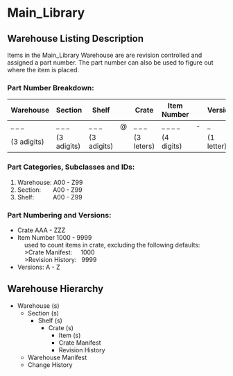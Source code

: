 # Main_Library


## Warehouse Listing Description

Items in the Main_Library Warehouse are are revision controlled and assigned a part number. The part number can also be used to figure out where the item is placed.

### Part Number Breakdown:  

|  Warehouse  |   Section   |    Shelf    |     |    Crate   |  Item Number |   |   Version  | 
|-------------|-------------|-------------|-----|------------|--------------|---|------------|
|    _ _ _    |   _ _ _     |    _ _ _    |  @  |   _ _ _    |    _ _ _ _   | - |      _     |
| (3 adigits) | (3 adigits) | (3 adigits) |     | (3 leters) |  (4 digits)  |   | (1 letter) | 

### Part Categories, Subclasses and IDs:
1. Warehouse:&nbsp;A00 - Z99
1. Section:&nbsp;&nbsp;&nbsp;&nbsp;&nbsp;&nbsp;&nbsp;A00 - Z99
1. Shelf:&nbsp;&nbsp;&nbsp;&nbsp;&nbsp;&nbsp;&nbsp;&nbsp;&nbsp;&nbsp;&nbsp;A00 - Z99



### Part Numbering and Versions:
- Crate              AAA - ZZZ
- Item Number        1000 - 9999  
&nbsp;&nbsp;&nbsp;&nbsp;used to count items in crate, excluding the following defaults:  
&nbsp;&nbsp;&nbsp;&nbsp;>Crate Manifest:&nbsp;&nbsp;&nbsp;&nbsp;&nbsp;1000  
&nbsp;&nbsp;&nbsp;&nbsp;>Revision History:&nbsp;&nbsp;&nbsp;9999  
- Versions: A - Z  




## Warehouse Hierarchy
- Warehouse (s)   
     - Section (s)  
          - Shelf (s)  
               - Crate (s)  
                    - Item (s)  
                    - Crate Manifest   
                    - Revision History  
     - Warehouse Manifest  
     - Change History  
